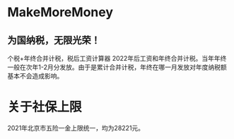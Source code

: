 # MakeMoreMoney
## 为国纳税，无限光荣！
个税+年终合并计税，税后工资计算器
2022年后工资和年终合并计税。当年年终一般在次年1-2月分发放。由于是累计合并计税，年终在哪一月发放对年度纳税额基本不会造成影响。
# 关于社保上限
2021年北京市五险一金上限统一，均为28221元。
